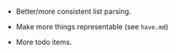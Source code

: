 

* Better/more consistent list parsing.

* Make more things representable (see `have.md`)

* More todo items.
